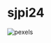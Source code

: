 # sjpi24
![pexels](https://github.com/user-attachments/assets/e741832c-2f54-464a-823a-15ee9850529d)
